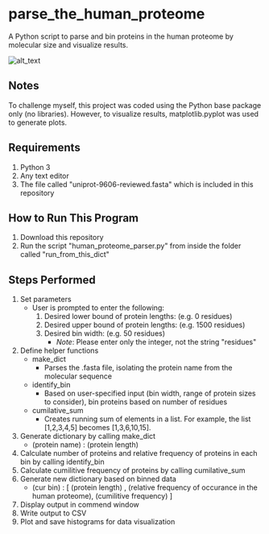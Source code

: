 # parse_the_human_proteome
A Python script to parse and bin proteins in the human proteome by molecular size and visualize results.

![alt_text](https://i.ibb.co/fYqPRfV/Num-Prot-0-1650-binwidth-50.png)

## Notes
To challenge myself, this project was coded using the Python base package only (no libraries). However, to visualize results, matplotlib.pyplot was used to generate plots.

## Requirements
1. Python 3
2. Any text editor
3. The file called "uniprot-9606-reviewed.fasta" which is included in this repository

## How to Run This Program
1. Download this repository
2. Run the script "human_proteome_parser.py" from inside the folder called "run_from_this_dict"

## Steps Performed
1. Set parameters
    - User is prompted to enter the following:
        1. Desired lower bound of protein lengths: (e.g. 0 residues)
        2. Desired upper bound of protein lengths: (e.g. 1500 residues)
        3. Desired bin width: (e.g. 50 residues)
            - *Note*: Please enter only the integer, not the string "residues"
3. Define helper functions
    - make_dict
        - Parses the .fasta file, isolating the protein name from the molecular sequence
    - identify_bin
        - Based on user-specified input (bin width, range of protein sizes to consider), bin proteins based on number of residues
    - cumilative_sum
        - Creates running sum of elements in a list. For example, the list [1,2,3,4,5] becomes [1,3,6,10,15].
4. Generate dictionary by calling make_dict
    - (protein name) : (protein length)
5. Calculate number of proteins and relative frequency of proteins in each bin by calling identify_bin
6. Calculate cumilitive frequency of proteins by calling cumilative_sum
7. Generate new dictionary based on binned data
    - (cur bin) : [ (protein length) , (relative frequency of occurance in the human proteome), (cumilitive frequency) ]
9. Display output in commend window
10. Write output to CSV
11. Plot and save histograms for data visualization
